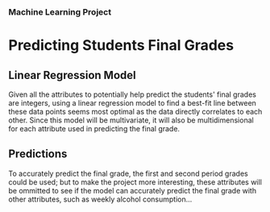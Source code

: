 ### Machine Learning Project
# Predicting Students Final Grades

## Linear Regression Model
Given all the attributes to potentially help predict the students' final grades are integers, using a linear regression model to find a best-fit line between these data points seems most optimal as the data directly correlates to each other. Since this model will be multivariate, it will also be multidimensional for each attribute used in predicting the final grade.

## Predictions
To accurately predict the final grade, the first and second period grades could be used; but to make the project more interesting, these attributes will be ommitted to see if the model can accurately predict the final grade with other attributes, such as weekly alcohol consumption...